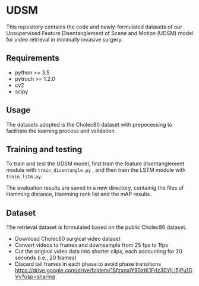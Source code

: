 # UDSM

This repository contains the code and newly-formulated datasets of our Unsupervised Feature Disentanglement of Scene and Motion (UDSM) model for video retrieval in minimally invasive surgery.

## Requirements

- python >= 3.5
- pytroch >= 1.2.0
- cv2
- scipy

## Usage

The datasets adopted is the Cholec80 dataset with prepocessing to facilitate the learning process and validation.

## Training and testing

To train and test the UDSM model, first train the feature disentanglement module with `train_disentangle.py` , and then train the LSTM module with `train_lstm.py`.

The evaluation results are saved in a new directory, containig the files of Hamming distance, Hamming rank list and the mAP results. 

## Dataset

The retrieval dataset is formulated based on the public Cholec80 dataset.
- Download Cholec80 surgical video dataset
- Convert videos to frames and downsample from 25 fps to 1fps
- Cut the original video data into shorter clips, each accounting for 20 seconds (i.e., 20 frames)
- Discard tail frames in each phase to avoid phase transitions
https://drive.google.com/drive/folders/1SfzxnxiY90ztK1FrIz30YjLI5jPu1GVv?usp=sharing
